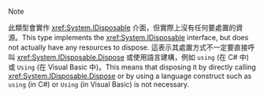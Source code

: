 > [!NOTE]
> <span data-ttu-id="2c2d2-101">此類型會實作 <xref:System.IDisposable> 介面，但實際上沒有任何要處置的資源。</span><span class="sxs-lookup"><span data-stu-id="2c2d2-101">This type implements the <xref:System.IDisposable> interface, but does not actually have any resources to dispose.</span></span> <span data-ttu-id="2c2d2-102">這表示其處置方式不一定要直接呼叫 <xref:System.IDisposable.Dispose> 或使用語言建構，例如 `using` (在 C# 中) 或 `Using` (在 Visual Basic 中)。</span><span class="sxs-lookup"><span data-stu-id="2c2d2-102">This means that disposing it by directly calling <xref:System.IDisposable.Dispose> or by using a language construct such as `using` (in C#) or `Using` (in Visual Basic) is not necessary.</span></span>
